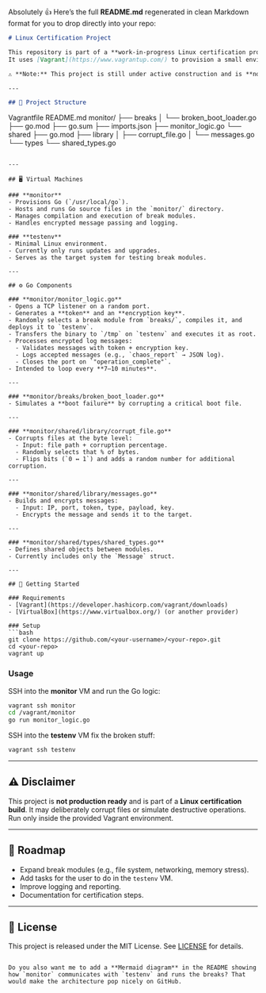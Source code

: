 Absolutely 👍 Here’s the full **README.md** regenerated in clean Markdown format for you to drop directly into your repo:

```markdown
# Linux Certification Project

This repository is part of a **work-in-progress Linux certification project**.  
It uses [Vagrant](https://www.vagrantup.com/) to provision a small environment with two virtual machines and introduces Go-based tooling to explore system behavior.  

⚠️ **Note:** This project is still under active construction and is **not yet ready for use**.

---

## 📂 Project Structure

```

Vagrantfile
README.md
monitor/
├── breaks
│   └── broken\_boot\_loader.go
├── go.mod
├── go.sum
├── imports.json
├── monitor\_logic.go
└── shared
├── go.mod
├── library
│   ├── corrupt\_file.go
│   └── messages.go
└── types
└── shared\_types.go

````

---

## 🖥️ Virtual Machines

### **monitor**
- Provisions Go (`/usr/local/go`).
- Hosts and runs Go source files in the `monitor/` directory.
- Manages compilation and execution of break modules.
- Handles encrypted message passing and logging.

### **testenv**
- Minimal Linux environment.
- Currently only runs updates and upgrades.
- Serves as the target system for testing break modules.

---

## ⚙️ Go Components

### **monitor/monitor_logic.go**
- Opens a TCP listener on a random port.
- Generates a **token** and an **encryption key**.
- Randomly selects a break module from `breaks/`, compiles it, and deploys it to `testenv`.
- Transfers the binary to `/tmp` on `testenv` and executes it as root.
- Processes encrypted log messages:
  - Validates messages with token + encryption key.
  - Logs accepted messages (e.g., `chaos_report` → JSON log).
  - Closes the port on `"operation_complete"`.
- Intended to loop every **7–10 minutes**.

---

### **monitor/breaks/broken_boot_loader.go**
- Simulates a **boot failure** by corrupting a critical boot file.

---

### **monitor/shared/library/corrupt_file.go**
- Corrupts files at the byte level:
  - Input: file path + corruption percentage.
  - Randomly selects that % of bytes.
  - Flips bits (`0 ↔ 1`) and adds a random number for additional corruption.

---

### **monitor/shared/library/messages.go**
- Builds and encrypts messages:
  - Input: IP, port, token, type, payload, key.
  - Encrypts the message and sends it to the target.

---

### **monitor/shared/types/shared_types.go**
- Defines shared objects between modules.
- Currently includes only the `Message` struct.

---

## 🚀 Getting Started

### Requirements
- [Vagrant](https://developer.hashicorp.com/vagrant/downloads)
- [VirtualBox](https://www.virtualbox.org/) (or another provider)

### Setup
```bash
git clone https://github.com/<your-username>/<your-repo>.git
cd <your-repo>
vagrant up
````

### Usage

SSH into the **monitor** VM and run the Go logic:

```bash
vagrant ssh monitor
cd /vagrant/monitor
go run monitor_logic.go
```

SSH into the **testenv** VM fix the broken stuff:

```bash
vagrant ssh testenv
```
---

## ⚠️ Disclaimer

This project is **not production ready** and is part of a **Linux certification build**.
It may deliberately corrupt files or simulate destructive operations.
Run only inside the provided Vagrant environment.

---

## 📌 Roadmap

* Expand break modules (e.g., file system, networking, memory stress).
* Add tasks for the user to do in the `testenv` VM.
* Improve logging and reporting.
* Documentation for certification steps.

---

## 📝 License

This project is released under the MIT License. See [LICENSE](LICENSE) for details.

```

Do you also want me to add a **Mermaid diagram** in the README showing how `monitor` communicates with `testenv` and runs the breaks? That would make the architecture pop nicely on GitHub.
```
